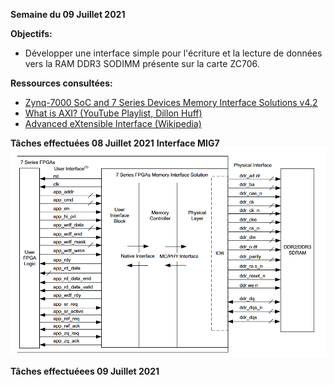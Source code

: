 **Semaine du 09 Juillet 2021**

**Objectifs:** 
- Développer une interface simple pour l'écriture et la lecture de données vers la RAM DDR3 SODIMM présente sur la carte ZC706.

**Ressources consultées:** 
- [Zynq-7000 SoC and 7 Series Devices Memory Interface Solutions v4.2](https://www.xilinx.com/support/documentation/ip_documentation/mig_7series/v4_2/ug586_7Series_MIS.pdf)
- [What is AXI? (YouTube Playlist, Dillon Huff)](https://www.youtube.com/watch?v=1zw1HBsjDH8&list=PLaSdxhHqai2_7WZIhCszu5PLSbZURmibN)
- [Advanced eXtensible Interface (Wikipedia)](https://en.wikipedia.org/wiki/Advanced_eXtensible_Interface)

**Tâches effectuées 08 Juillet 2021**
**Interface MIG7**
![](../img/mig7_interface.png)

**Tâches effectuéees 09 Juillet 2021**